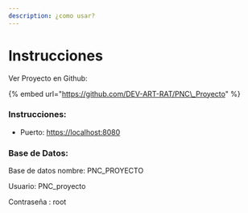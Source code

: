 ```yaml
---
description: ¿como usar?
---
```


# Instrucciones

Ver Proyecto en Github:

{% embed url="https://github.com/DEV-ART-RAT/PNC\_Proyecto" %}



### Instrucciones:

* Puerto: [https://localhost:8080](https://localhost:8080/)



### Base de Datos:

Base de datos nombre: PNC\_PROYECTO

Usuario:  PNC\_proyecto

Contraseña : root











